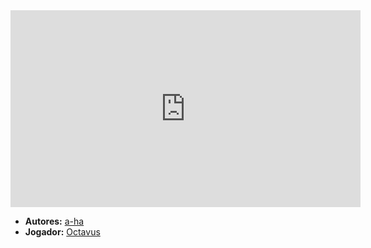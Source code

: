 <iframe width="560" height="315" src="https://www.youtube.com/embed/djV11Xbc914?si=4mxT1zJ1EsFF6w8H" title="YouTube video player" frameborder="0" allow="accelerometer; autoplay; clipboard-write; encrypted-media; gyroscope; picture-in-picture; web-share" referrerpolicy="strict-origin-when-cross-origin" allowfullscreen></iframe>

- **Autores:** [a-ha](content/Autores/a-ha.md)
- **Jogador:** [Octavus](content/Jogadores/Octavus.md)